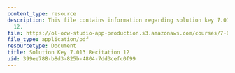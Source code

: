 ```yaml
---
content_type: resource
description: This file contains information regarding solution key 7.013 recitation
  12.
file: https://ol-ocw-studio-app-production.s3.amazonaws.com/courses/7-013-introductory-biology-spring-2013/399ee788b8d3825b48047dd3cefc0f99_MIT7_013S12_RecitatSol_12.pdf
file_type: application/pdf
resourcetype: Document
title: Solution Key 7.013 Recitation 12
uid: 399ee788-b8d3-825b-4804-7dd3cefc0f99
---
```

